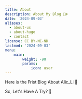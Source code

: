 ```yaml
---
title: About
description: About My Blog 🐻‍❄️
date: '2024-09-03'
aliases:
  - about-us
  - about-hugo
  - contact
license: CC BY-NC-ND
lastmod: '2024-09-03'
menu:
    main: 
        weight: -90
        params:
            icon: user
---
```


Here is the Frist Blog About Alic_Li 👋

So, Let's Have A Try? 🤗